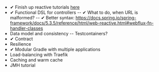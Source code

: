 - ✔ Finish up reactive tutorials 
  [here](https://tech.io/playgrounds/929/reactive-programming-with-reactor-3/transform)
- ✔ Functional DSL for controllers
  -- ✔ What to do, when URL is malformed?
  -- ✔ Better syntax: https://docs.spring.io/spring-framework/docs/5.3.5/reference/html/web-reactive.html#webflux-fn-handler-classes
- Data model and consistency
  -- Testcontainers?
- ✔ Contract
- Resilience
- ✔ Modular Gradle with multiple applications
- Load-balancing with Traefik
- Caching and warm cache
- JMH tutorial
